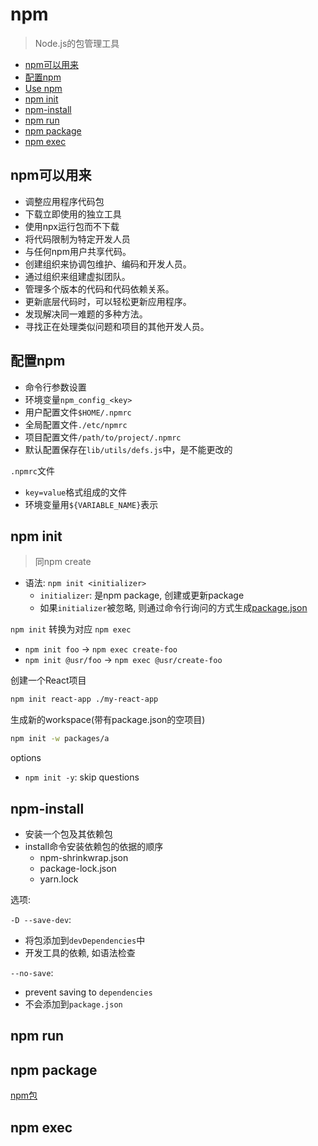 # npm

> Node.js的包管理工具

- [npm可以用来](#npm可以用来)
- [配置npm](#配置npm)
- [Use npm](#use-npm)
- [npm init](#npm-init)
- [npm-install](#npm-install)
- [npm run](#npm-run)
- [npm package](#npm-package)
- [npm exec](#npm-exec)


## npm可以用来

- 调整应用程序代码包
- 下载立即使用的独立工具
- 使用npx运行包而不下载
- 将代码限制为特定开发人员
- 与任何npm用户共享代码。
- 创建组织来协调包维护、编码和开发人员。
- 通过组织来组建虚拟团队。
- 管理多个版本的代码和代码依赖关系。
- 更新底层代码时，可以轻松更新应用程序。
- 发现解决同一难题的多种方法。
- 寻找正在处理类似问题和项目的其他开发人员。

## 配置npm

- 命令行参数设置
- 环境变量`npm_config_<key>`
- 用户配置文件`$HOME/.npmrc`
- 全局配置文件`./etc/npmrc`
- 项目配置文件`/path/to/project/.npmrc`
- 默认配置保存在`lib/utils/defs.js`中，是不能更改的

`.npmrc`文件

- `key=value`格式组成的文件
- 环境变量用`${VARIABLE_NAME}`表示


## npm init

> 同npm create

- 语法: `npm init <initializer>`
  - `initializer`: 是npm package, 创建或更新package
  - 如果`initializer`被忽略, 则通过命令行询问的方式生成[package.json](NodeJs_Package_Json.md)

`npm init` 转换为对应 `npm exec`

- `npm init foo` $\rightarrow$ `npm exec create-foo`
- `npm init @usr/foo` $\rightarrow$ `npm exec @usr/create-foo`

创建一个React项目

```bash
npm init react-app ./my-react-app
```

生成新的workspace(带有package.json的空项目)

```bash
npm init -w packages/a
```

options

- `npm init -y`: skip questions

## npm-install

- 安装一个包及其依赖包
- install命令安装依赖包的依据的顺序
  - npm-shrinkwrap.json
  - package-lock.json
  - yarn.lock

选项:

`-D --save-dev`:

- 将包添加到`devDependencies`中
- 开发工具的依赖, 如语法检查

`--no-save`:

- prevent saving to `dependencies`
- 不会添加到`package.json`


## npm run


## npm package

[npm包](NodeJs_Npm_Package.md)

## npm exec
